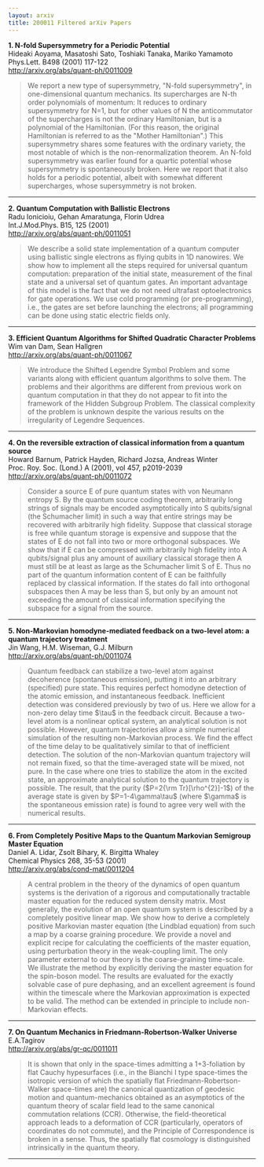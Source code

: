 ```yaml
---
layout: arxiv
title: 200011 Filtered arXiv Papers
---
```


**1.    N-fold Supersymmetry for a Periodic Potential**  
Hideaki Aoyama, Masatoshi Sato, Toshiaki Tanaka, Mariko Yamamoto  
Phys.Lett. B498 (2001) 117-122  
http://arxiv.org/abs/quant-ph/0011009  
<blockquote>
<p>
We report a new type of supersymmetry, "N-fold supersymmetry", in one-dimensional quantum mechanics. Its supercharges are N-th order polynomials of momentum: It reduces to ordinary supersymmetry for N=1, but for other values of N the anticommutator of the supercharges is not the ordinary Hamiltonian, but is a polynomial of the Hamiltonian. (For this reason, the original Hamiltonian is referred to as the "Mother Hamiltonian".) This supersymmetry shares some features with the ordinary variety, the most notable of which is the non-renormalization theorem. An N-fold supersymmetry was earlier found for a quartic potential whose supersymmetry is spontaneously broken. Here we report that it also holds for a periodic potential, albeit with somewhat different supercharges, whose supersymmetry is not broken.
</p>
</blockquote>

------

**2.    Quantum Computation with Ballistic Electrons**  
Radu Ionicioiu, Gehan Amaratunga, Florin Udrea  
Int.J.Mod.Phys. B15, 125 (2001)  
http://arxiv.org/abs/quant-ph/0011051  
<blockquote>
<p>
We describe a solid state implementation of a quantum computer using ballistic single electrons as flying qubits in 1D nanowires. We show how to implement all the steps required for universal quantum computation: preparation of the initial state, measurement of the final state and a universal set of quantum gates. An important advantage of this model is the fact that we do not need ultrafast optoelectronics for gate operations. We use cold programming (or pre-programming), i.e., the gates are set before launching the electrons; all programming can be done using static electric fields only.
</p>
</blockquote>

------

**3.    Efficient Quantum Algorithms for Shifted Quadratic Character Problems**  
Wim van Dam, Sean Hallgren  
http://arxiv.org/abs/quant-ph/0011067  
<blockquote>
<p>
We introduce the Shifted Legendre Symbol Problem and some variants along with efficient quantum algorithms to solve them. The problems and their algorithms are different from previous work on quantum computation in that they do not appear to fit into the framework of the Hidden Subgroup Problem. The classical complexity of the problem is unknown despite the various results on the irregularity of Legendre Sequences.
</p>
</blockquote>

------

**4.    On the reversible extraction of classical information from a quantum source**  
Howard Barnum, Patrick Hayden, Richard Jozsa, Andreas Winter  
Proc. Roy. Soc. (Lond.) A (2001), vol 457, p2019-2039  
http://arxiv.org/abs/quant-ph/0011072  
<blockquote>
<p>
Consider a source E of pure quantum states with von Neumann entropy S. By the quantum source coding theorem, arbitrarily long strings of signals may be encoded asymptotically into S qubits/signal (the Schumacher limit) in such a way that entire strings may be recovered with arbitrarily high fidelity. Suppose that classical storage is free while quantum storage is expensive and suppose that the states of E do not fall into two or more orthogonal subspaces. We show that if E can be compressed with arbitrarily high fidelity into A qubits/signal plus any amount of auxiliary classical storage then A must still be at least as large as the Schumacher limit S of E. Thus no part of the quantum information content of E can be faithfully replaced by classical information. If the states do fall into orthogonal subspaces then A may be less than S, but only by an amount not exceeding the amount of classical information specifying the subspace for a signal from the source.
</p>
</blockquote>

------

**5.    Non-Markovian homodyne-mediated feedback on a two-level atom: a quantum trajectory treatment**  
Jin Wang, H.M. Wiseman, G.J. Milburn  
http://arxiv.org/abs/quant-ph/0011074  
<blockquote>
<p>
Quantum feedback can stabilize a two-level atom against decoherence (spontaneous emission), putting it into an arbitrary (specified) pure state. This requires perfect homodyne detection of the atomic emission, and instantaneous feedback. Inefficient detection was considered previously by two of us. Here we allow for a non-zero delay time $\tau$ in the feedback circuit. Because a two-level atom is a nonlinear optical system, an analytical solution is not possible. However, quantum trajectories allow a simple numerical simulation of the resulting non-Markovian process. We find the effect of the time delay to be qualitatively similar to that of inefficient detection. The solution of the non-Markovian quantum trajectory will not remain fixed, so that the time-averaged state will be mixed, not pure. In the case where one tries to stabilize the atom in the excited state, an approximate analytical solution to the quantum trajectory is possible. The result, that the purity ($P=2{\rm Tr}[\rho^{2}]-1$) of the average state is given by $P=1-4\gamma\tau$ (where $\gamma$ is the spontaneous emission rate) is found to agree very well with the numerical results.
</p>
</blockquote>

------

**6.    From Completely Positive Maps to the Quantum Markovian Semigroup Master Equation**  
Daniel A. Lidar, Zsolt Bihary, K. Birgitta Whaley  
Chemical Physics 268, 35-53 (2001)  
http://arxiv.org/abs/cond-mat/0011204  
<blockquote>
<p>
A central problem in the theory of the dynamics of open quantum systems is the derivation of a rigorous and computationally tractable master equation for the reduced system density matrix. Most generally, the evolution of an open quantum system is described by a completely positive linear map. We show how to derive a completely positive Markovian master equation (the Lindblad equation) from such a map by a coarse graining procedure. We provide a novel and explicit recipe for calculating the coefficients of the master equation, using perturbation theory in the weak-coupling limit. The only parameter external to our theory is the coarse-graining time-scale. We illustrate the method by explicitly deriving the master equation for the spin-boson model. The results are evaluated for the exactly solvable case of pure dephasing, and an excellent agreement is found within the timescale where the Markovian approximation is expected to be valid. The method can be extended in principle to include non-Markovian effects.
</p>
</blockquote>

------

**7.    On Quantum Mechanics in Friedmann-Robertson-Walker Universe**  
E.A.Tagirov  
http://arxiv.org/abs/gr-qc/0011011  
<blockquote>
<p>
It is shown that only in the space-times admitting a 1+3-foliation by flat Cauchy hypesurfaces (i.e., in the Bianchi I type space-times the isotropic version of which the spatially flat Friedmann-Robertson-Walker space-times are) the canonical quantization of geodesic motion and quantum-mechanics obtained as an asymptotics of the quantum theory of scalar field lead to the same canonical commutation relations (CCR). Otherwise, the field-theoretical approach leads to a deformation of CCR (particularly, operators of coordinates do not commute), and the Principle of Correspondence is broken in a sense. Thus, the spatially flat cosmology is distinguished intrinsically in the quantum theory.
</p>
</blockquote>

------

